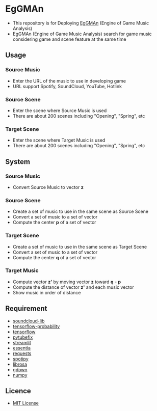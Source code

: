 # EgGMAn
- This repository is for Deploying [EgGMAn](https://eggman.streamlit.app) (Engine of Game Music Analysis)
- EgGMAn (Engine of Game Music Analysis) search for game music considering game and scene feature at the same time

## Usage
### Source Music
- Enter the URL of the music to use in developing game
- URL support Spotify, SoundCloud, YouTube, Hotlink

### Source Scene
- Enter the scene where Source Music is used
- There are about 200 scenes including "Opening", "Spring", etc

### Target Scene
- Enter the scene where Target Music is used
- There are about 200 scenes including "Opening", "Spring", etc

## System
### Source Music
- Convert Source Music to vector __z__

### Source Scene
- Create a set of music to use in the same scene as Source Scene
- Convert a set of music to a set of vector
- Compute the center __p__ of a set of vector

### Target Scene
- Create a set of music to use in the same scene as Target Scene
- Convert a set of music to a set of vector
- Compute the center __q__ of a set of vector

### Target Music
- Compute vector __z'__ by moving vector __z__ toward __q__ - __p__
- Compute the distance of vector __z'__ and each music vector
- Show music in order of distance

## Requirement
* [soundcloud-lib](https://github.com/thedtvn/soundcloud-lib)
* [tensorflow-probability](https://www.tensorflow.org/probability)
* [tensorflow](https://www.tensorflow.org)
* [pytubefix](https://pytubefix.readthedocs.io/)
* [streamlit](https://streamlit.io)
* [essentia](https://essentia.upf.edu)
* [requests](https://requests.readthedocs.io)
* [spotipy](https://spotipy.readthedocs.io)
* [librosa](https://librosa.org)
* [gdown](https://github.com/wkentaro/gdown)
* [numpy](https://numpy.org)

## Licence
* [MIT License](https://en.wikipedia.org/wiki/MIT_License)
